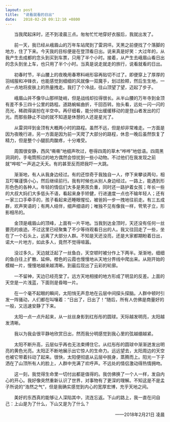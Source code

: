 ```yaml
---
layout: post
title:  "说看就看的日出"
date:   2018-02-20 09:12:10 +0800
---
```


　　当我爬起床时，还不到凌晨三点。匆匆忙忙地穿好衣服后，我就出发了。

　　前一天，我已经从峨眉山的万年车站爬到了雷洞坪。天黑之前便找了个落脚的地方，住了下来。今天我的目标便是在登顶看日出。说来真是好笑：大过年的，从我产生去成都的念头到买到车票，只用了半个小时。接着，从产生去峨眉山看日出的念头到坐上车，也只用了半个小时。当真是说走就走的旅行，说看就看的日出。

　　初春时节，半山腰上的夜晚用春寒料峭形容再贴切不过了。即便穿上了厚厚的羽绒服和冲锋衣，也能感觉到细细的风就像一双魔手，划过脸颊，然后生生地，一点一点地将皮肤上的热量拽走。我打了个冷战，往山顶望了望，迈起了步子。

　　峨眉山并不像华山那样陡峭，但是战线却拉得很长。从半山腰的万年寺到金顶有差不多三四十公里的路程。道路蜿蜒曲折，千回百转。抬头看，远处一闪一闪的亮光，稀疏得装扮在半空中。再仔细看，能分辨出缓缓移动的是登山者发出的灯光。而那些静止不动的就不知道是休憩的人还是星光了。

　　从雷洞坪到金顶有大概两小时的路程。虽然不远，但是却非常难走。一方面是因为夜晚行进，另一方面是因为前一天爬了大部分的路程，休息一晚后虽然恢复了精力，但是整个小腿肌肉酸疼，十分难受。

　　周围很安静，西风“嘶嘶”地细声吹过，卷得四周的草木“哗哗”地低语。四周黑洞洞的，手电筒照过的地方偶然会惊扰到一些小动物。不过他们在我发现之前就“哗啦”一声逃之夭夭。有的甚至反而把我吓一大跳。

　　渐渐地，有人从我身边经过。有的还惊奇于我独自一人，停下来攀谈两句，相互叮嘱谨慎小心，然后继续前行。我有时候也从别人身边经过。一路上，能遇到形形色色的各种人。年轻的情侣们大多是男孩负重，同时还一路护着女孩；年长一些的大叔大妈们大多低头不语，看起来身手矫健，行进速度一点也不输年轻人；还有一家三口手牵手的，孩子看起来还睡眼惺忪，被爸妈一步一拽地往前走。有三五成群，欢声笑语的；有两人结伴，细声细语的；唯独不见有像我一样，茕茕孑立，形影相吊的。

　　金顶是峨眉山的顶峰，上面有一片平地。当我到达金顶时，天还没有任何一丝要亮的痕迹。不过这里已经聚集了不少等待观看日出的人。我又往回走了一些，坐在了一个石头上，远离了大部分人群。不知是天还没亮，还是大家都期盼着日出，诺大一片地方，如此多人，竟然不觉得喧嚣。

　　没过多久，天边就泛起了一丝鱼白，天空顿时被分作上下两半。渐渐地，细细的鱼白往上扩散、延伸。橙色的云霞也慢慢地从天地分界线中爬出来。从刚开始的模糊一片，慢慢地越来越清晰。到最后现出了云彩的轮廓。

　　一不留神，天边已经亮堂了。远方天地相接的地方形成了明显的反差。上面的天空是一片浅蓝，下面则是昏暗一片。

　　在一个毫不起眼的瞬间，太阳悄无声息地在云层中间探头探脑。人群中顿时引发一阵骚动，人们都在叫嚷着：“日出了，日出了！”随后，所有人仿佛是商量好的一般，又迅速安静了下来。

　　太阳一点一点升起来，从一丝丝身影到红彤彤的圆球。天际越发明亮，太阳越发清晰。

　　我以为我会很平静地欣赏日出，然而我分明感觉到我心里的弦越绷越紧。

　　太阳不断升高，云层似乎再也无法束缚住它。从红彤彤的圆球中渐渐迸发出明亮的黄色光亮。太阳正不断地展示出它惊人的生命力。远远望去，太阳周边的天空也被它带着抖动了起来。很快，太阳便彻底从云层中脱身，蒸腾而上。阳光一下子洒在了山顶所有人的脸上，人群中充满了欢呼声。不远处的情侣激动得热情拥吻。

　　这一刻，我觉得生命里一切付出都是值得的。我仿佛换了一个人一样，发自内心的开心。我好像突然重新认识了世界，对事物有了更深的理解。不知这是不是孟子所说的“浩然之气”，但是我确实感觉到内心的宽厚宏博，充乎天地之间。

　　美好的东西真的能够让人深陷其中，流连忘返。下山的路上，我一直在问自己：上山是为了什么，下山又是为了什么？

<p align="right">——2018年2月21日 凌晨</p>